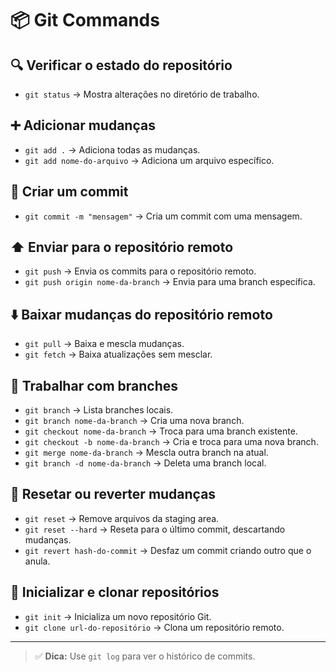 # 📦 Git Commands

## 🔍 Verificar o estado do repositório
- `git status` → Mostra alterações no diretório de trabalho.

## ➕ Adicionar mudanças
- `git add .` → Adiciona todas as mudanças.
- `git add nome-do-arquivo` → Adiciona um arquivo específico.

## 💬 Criar um commit
- `git commit -m "mensagem"` → Cria um commit com uma mensagem.

## ⬆️ Enviar para o repositório remoto
- `git push` → Envia os commits para o repositório remoto.
- `git push origin nome-da-branch` → Envia para uma branch específica.

## ⬇️ Baixar mudanças do repositório remoto
- `git pull` → Baixa e mescla mudanças.
- `git fetch` → Baixa atualizações sem mesclar.

## 🌱 Trabalhar com branches
- `git branch` → Lista branches locais.
- `git branch nome-da-branch` → Cria uma nova branch.
- `git checkout nome-da-branch` → Troca para uma branch existente.
- `git checkout -b nome-da-branch` → Cria e troca para uma nova branch.
- `git merge nome-da-branch` → Mescla outra branch na atual.
- `git branch -d nome-da-branch` → Deleta uma branch local.

## 🔄 Resetar ou reverter mudanças
- `git reset` → Remove arquivos da staging area.
- `git reset --hard` → Reseta para o último commit, descartando mudanças.
- `git revert hash-do-commit` → Desfaz um commit criando outro que o anula.

## 📁 Inicializar e clonar repositórios
- `git init` → Inicializa um novo repositório Git.
- `git clone url-do-repositório` → Clona um repositório remoto.

---

> ✅ **Dica:** Use `git log` para ver o histórico de commits.
